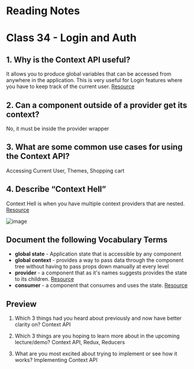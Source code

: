 
# Reading Notes

# Class 34 - Login and Auth

## 1. Why is the Context API useful?

It allows you to produce global variables that can be accessed from anywhere in the application. This is very useful for Login features where you have to keep track of the current user. [Resource](https://www.loginradius.com/blog/async/react-context-api/)

## 2. Can a component outside of a provider get its context?
No, it must be inside the provider wrapper

## 3. What are some common use cases for using the Context API?
Accessing Current User, Themes, Shopping cart

## 4. Describe “Context Hell”
Context Hell is when you have multiple context providers that are nested. [Resource](https://dev.to/alfredosalzillo/the-react-context-hell-7p4)

![image](https://user-images.githubusercontent.com/33704616/120714894-70fb1980-c489-11eb-8f02-208653c77fe9.png)


## Document the following Vocabulary Terms

- **global state** - Application state that is accessible by any component
- **global context** - provides a way to pass data through the component tree without having to pass props down manually at every level 
- **provider** - a component that as it's names suggests provides the state to its children. [Resource](https://www.loginradius.com/blog/async/react-context-api/)
- **consumer** -  a component that consumes and uses the state. [Resource](https://www.loginradius.com/blog/async/react-context-api/)

## Preview 

1. Which 3 things had you heard about previously and now have better clarity on? Context API

2. Which 3 things are you hoping to learn more about in the upcoming lecture/demo? Context API, Redux, Reducers

3. What are you most excited about trying to implement or see how it works? Implementing Context API 






